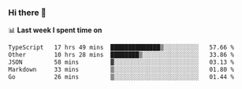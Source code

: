 ### Hi there 👋

<!--
**DBvc/DBvc** is a ✨ _special_ ✨ repository because its `README.md` (this file) appears on your GitHub profile.

Here are some ideas to get you started:

- 🔭 I’m currently working on ...
- 🌱 I’m currently learning ...
- 👯 I’m looking to collaborate on ...
- 🤔 I’m looking for help with ...
- 💬 Ask me about ...
- 📫 How to reach me: ...
- 😄 Pronouns: ...
- ⚡ Fun fact: ...
-->

📊 **Last week I spent time on**
<!--START_SECTION:waka-->

```txt
TypeScript   17 hrs 49 mins  ██████████████▒░░░░░░░░░░   57.66 %
Other        10 hrs 28 mins  ████████▒░░░░░░░░░░░░░░░░   33.86 %
JSON         58 mins         ▓░░░░░░░░░░░░░░░░░░░░░░░░   03.13 %
Markdown     33 mins         ▒░░░░░░░░░░░░░░░░░░░░░░░░   01.80 %
Go           26 mins         ▒░░░░░░░░░░░░░░░░░░░░░░░░   01.44 %
```

<!--END_SECTION:waka-->
